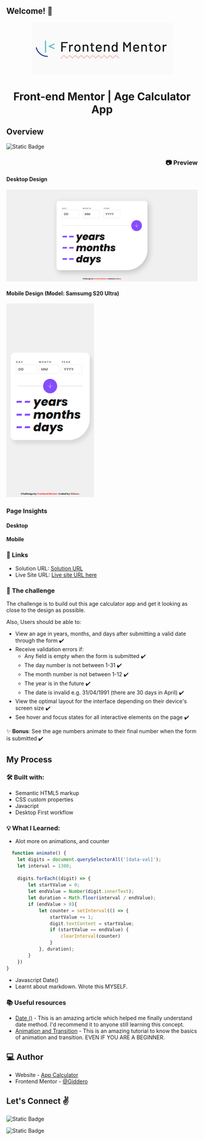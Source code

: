 ## Welcome! 👋

<div align="center">

![Frontend Mentor Logo](./SM.png)
# **Front-end Mentor | Age Calculator App**

</div>

## Overview
![Static Badge](https://img.shields.io/badge/Difficulty-Junior-black?style=for-the-badge&label=Difficulty&labelColor=black&color=blue&link=!%5BStatic%20Badge%5D(https%3A%2F%2Fimg.shields.io%2Fbadge%2FDifficulty-Junior-black%3Fstyle%3Dfor-the-badge%26label%3DDifficulty%26labelColor%3Dblack%26color%3Dblue))

<div align="right">

### :camera: Preview

</div>

#### Desktop Design
![Desktop preview](./Age-calculator-app-Frontend-Mentor.png "Desktop preview")

#### Mobile Design (Model: Samsumg S20 Ultra)
![Mobile Preview](./Preview-Samsumg%20S20%20Ultra.png "Mobile design")

### Page Insights
#### Desktop

#### Mobile

### :link: Links
- Solution URL: [Solution URL](https://github.com/GiDDeRo/Age-Calculator)
- Live Site URL: [Live site URL here](https://giddero.github.io/Age-Calculator/)

### :pencil: The challenge

The challenge is to build out this age calculator app and get it looking as close to the design as possible.

Also, Users should be able to: 

- View an age in years, months, and days after submitting a valid date through the form :heavy_check_mark:
- Receive validation errors if:
  - Any field is empty when the form is submitted :heavy_check_mark:
  - The day number is not between 1-31 :heavy_check_mark:
  - The month number is not between 1-12 :heavy_check_mark:
  - The year is in the future :heavy_check_mark:
  - The date is invalid e.g. 31/04/1991 (there are 30 days in April) :heavy_check_mark:
- View the optimal layout for the interface depending on their device's screen size :heavy_check_mark:
- See hover and focus states for all interactive elements on the page :heavy_check_mark:

:sparkles: **Bonus**: See the age numbers animate to their final number when the form is submitted :heavy_check_mark:

## My Process

### :hammer_and_wrench: Built with:
- Semantic HTML5 markup
- CSS custom properties
- Javacript
- Desktop First workflow

### :bulb: What I Learned:

- Alot more on animations, and counter
```Javascript
  function animate() {
    let digits = document.querySelectorAll('[data-val]');
    let interval = 1300;
    
    digits.forEach((digit) => {
        let startValue = 0;
        let endValue = Number(digit.innerText); 
        let duration = Math.floor(interval / endValue);
        if (endValue > 0){
            let counter = setInterval(() => {
                startValue += 1;
                digit.textContent = startValue;
                if (startValue == endValue) {
                    clearInterval(counter)
                }
            }, duration);
        }
    })
}
```
- Javascript Date()
- Learnt about markdown. Wrote this MYSELF.

### :books: Useful resources

- [Date ()](https://www.w3schools.com/js/js_date_methods.asp) - This is an amazing article which helped me finally understand date method. I'd recommend it to anyone still learning this concept.
- [Animation and Transition](https://www.youtube.com/watch?v=SgmNxE9lWcY&pp=ygUddHJhbnNpdGlvbnMgYW5kIGFuaW1hdGlvbiBjc3M%3D "Youtube Video") - This is an amazing tutorial to know the basics of animation and transition. EVEN IF YOU ARE A BEGINNER.

## :computer: Author

- Website - [App Calculator](https://www.your-site.com)
- Frontend Mentor - [@Giddero](https://www.frontendmentor.io/profile/GiDDeRo)

## Let's Connect :v:
![Static Badge](https://img.shields.io/badge/GitHub-Gideon-blck?style=Social&logo=github&logoColor=white&label=Github&labelColor=black&color=white&link=https%3A%2F%2Fgithub.com%2FGiDDeRo)

![Static Badge](https://img.shields.io/badge/Twitter-GiDDeRo-blue?style=Social&logo=twitter&logoColor=white&labelColor=blue&color=white&link=https%3A%2F%2Ftwitter.com%2Fgiddero_xoxo)








